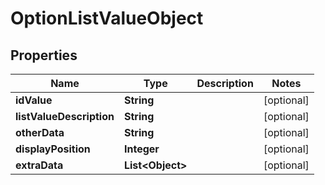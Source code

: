 
# OptionListValueObject

## Properties
Name | Type | Description | Notes
------------ | ------------- | ------------- | -------------
**idValue** | **String** |  |  [optional]
**listValueDescription** | **String** |  |  [optional]
**otherData** | **String** |  |  [optional]
**displayPosition** | **Integer** |  |  [optional]
**extraData** | **List&lt;Object&gt;** |  |  [optional]



